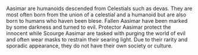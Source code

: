 Aasimar are humanoids descended from Celestials such as devas. They are most often born from the union of a celestial and a humanoid but are also born to humans who haven been blese. Fallen Aasimar have been marked by some darkness and turned to evil. Protector Aasimar protect the innocent while Scourge Aasimar are tasked with purging the world of evil and often wear masks to restrain their searing light. Due to their rarity and sporadic appearance, they do not have their own society or culture.